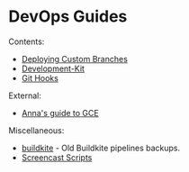 # DevOps Guides

Contents:

* [Deploying Custom Branches](Deploying-Custom-Branches.md)
* [Development-Kit](Development-Kit.md)
* [Git Hooks](Git-Hooks.md)

External:

* [Anna's guide to GCE](https://docs.google.com/document/d/1Jfm6svDqsSJ57k9ezwDUHzUaGwHiR6I2xlcgUeIpcD4/edit)

Miscellaneous:

* [buildkite](buildkite) - Old Buildkite pipelines backups.
* [Screencast Scripts](developer-experience/Screencast-Scripts.md)
